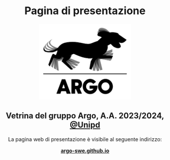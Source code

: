 <h1 align="center">Pagina di presentazione</h1>
<div align="center">
  <img src="assets/argo.svg" width="250" height="205">
</div>
<h2 align="center">
  Vetrina del gruppo Argo, A.A. 2023/2024, <a href="https://www.unipd.it" target="_blank">@Unipd</a>
</h2>
<p align="center">La pagina web di presentazione è visibile al seguente indirizzo:</p>
<p align="center">
  <a href="https://argo-swe.github.io" target="_blank">
    <b>argo-swe.github.io</b>
  </a>
</p>
